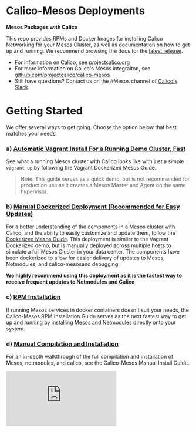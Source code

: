 # Calico-Mesos Deployments
**Mesos Packages with Calico**

This repo provides RPMs and Docker Images for installing Calico Networking for your Mesos Cluster, as well as documentation on how to get up and running.
We recommend browsing the docs for the [latest release](https://github.com/projectcalico/calico-mesos-deployments/releases/latest).

- For information on Calico, see [projectcalico.org](http://projectcalico.org)
- For more information on Calico's Mesos integraiton, see [github.com/projectcalico/calico-mesos][calico-mesos]
- Still have questions? Contact us on the #Mesos channel of [Calico's Slack][calico-slack].

# Getting Started
We offer several ways to get going. Choose the option below that best matches your needs.

### a) [Automatic Vagrant Install For a Running Demo Cluster, Fast](docs/DockerizedVagrant.md)
See what a running Mesos cluster with Calico looks like with just a simple `vagrant up` by following the Vagrant Dockerized Mesos Guide. 
>Note: This guide serves as a quick demo, but is not recommended for production use as it creates a Mesos Master and Agent on the same hypervisor.

### b) [Manual Dockerized Deployment (Recommended for Easy Updates)](docs/DockerizedDeployment.md)
For a better understanding of the components in a Mesos cluster with Calico, and the ability to easily customize and update them, follow the [Dockerized Mesos Guide](docs/DockerizedDeployment.md). This deployment is similar to the Vagrant Dockerized demo, but is manually deployed across multiple hosts to simulate a full Mesos Cluster in your data center. The components have been dockerized to allow for easier delivery of updates to Mesos, Netmodules, and calico-mesosand debugging.

**We highly recommend using this deployment as it is the fastest way to receive frequent updates to Netmodules and Calico**

### c) [RPM Installation](docs/RpmInstallCalicoMesos.md)
If running Mesos services in docker containers doesn't suit your needs, the Calico-Mesos RPM Installation Guide serves as the next fastest way to get up and running by installing Mesos and Netmodules directly onto your system. 

### d) [Manual Compilation and Installation](docs/ManualInstallCalicoMesos.md)
For an in-depth walkthrough of the full compilation and installation of Mesos, netmodules, and calico, see the Calico-Mesos Manual Install Guide.

[calico-mesos]: https://github.com/projectcalico/calico-mesos/
[calico-slack]: https://calicousers-slackin.herokuapp.com/
[![Analytics](https://ga-beacon.appspot.com/UA-52125893-3/calico-containers/docs/mesos/README.md?pixel)](https://github.com/igrigorik/ga-beacon)
